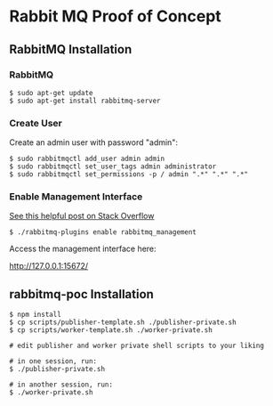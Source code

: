 # Rabbit MQ Proof of Concept

## RabbitMQ Installation

### RabbitMQ

```
$ sudo apt-get update
$ sudo apt-get install rabbitmq-server
```

### Create User

Create an admin user with password "admin":

```
$ sudo rabbitmqctl add_user admin admin
$ sudo rabbitmqctl set_user_tags admin administrator
$ sudo rabbitmqctl set_permissions -p / admin ".*" ".*" ".*"
```

### Enable Management Interface

[See this helpful post on Stack Overflow](https://stackoverflow.com/questions/22850546/cant-access-rabbitmq-web-management-interface-after-fresh-install)

```
$ ./rabbitmq-plugins enable rabbitmq_management
```

Access the management interface here:

http://127.0.0.1:15672/

## rabbitmq-poc Installation

```
$ npm install
$ cp scripts/publisher-template.sh ./publisher-private.sh
$ cp scripts/worker-template.sh ./worker-private.sh

# edit publisher and worker private shell scripts to your liking

# in one session, run:
$ ./publisher-private.sh

# in another session, run:
$ ./worker-private.sh
```
